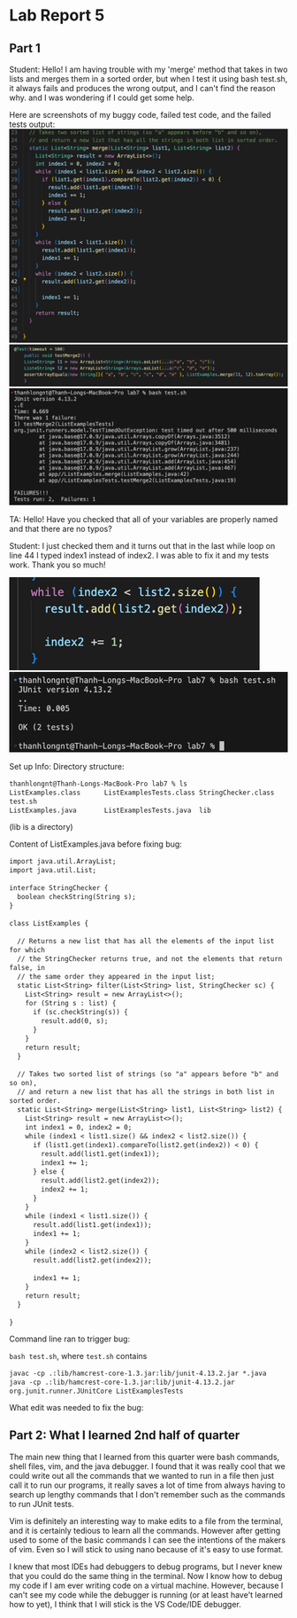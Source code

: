 # Lab Report 5

## Part 1
Student: Hello! I am having trouble with my 'merge' method that takes in two lists and merges them in a sorted order, but when I test it using bash test.sh, it always fails and produces the wrong output, and I can't find the reason why. and I was wondering if I could get some help.

Here are screenshots of my buggy code, failed test code, and the failed tests output:
![Image](Code-bug2.png)
![Image](Test-file.png)
![Image](Terminal-output-bug.png)

TA: Hello! Have you checked that all of your variables are properly named and that there are no typos? 

Student: I just checked them and it turns out that in the last while loop on line 44 I typed index1 instead of index2. I was able to fix it and my tests work. Thank you so much!

![Image](Code-success.png)
![Image](Terminal-output-success1.png)

Set up Info:
Directory structure:
```
thanhlongnt@Thanh-Longs-MacBook-Pro lab7 % ls
ListExamples.class      ListExamplesTests.class StringChecker.class     test.sh
ListExamples.java       ListExamplesTests.java  lib
```
(lib is a directory)

Content of ListExamples.java before fixing bug:
```
import java.util.ArrayList;
import java.util.List;

interface StringChecker {
  boolean checkString(String s);
}

class ListExamples {

  // Returns a new list that has all the elements of the input list for which
  // the StringChecker returns true, and not the elements that return false, in
  // the same order they appeared in the input list;
  static List<String> filter(List<String> list, StringChecker sc) {
    List<String> result = new ArrayList<>();
    for (String s : list) {
      if (sc.checkString(s)) {
        result.add(0, s);
      }
    }
    return result;
  }

  // Takes two sorted list of strings (so "a" appears before "b" and so on),
  // and return a new list that has all the strings in both list in sorted order.
  static List<String> merge(List<String> list1, List<String> list2) {
    List<String> result = new ArrayList<>();
    int index1 = 0, index2 = 0;
    while (index1 < list1.size() && index2 < list2.size()) {
      if (list1.get(index1).compareTo(list2.get(index2)) < 0) {
        result.add(list1.get(index1));
        index1 += 1;
      } else {
        result.add(list2.get(index2));
        index2 += 1;
      }
    }
    while (index1 < list1.size()) {
      result.add(list1.get(index1));
      index1 += 1;
    }
    while (index2 < list2.size()) {
      result.add(list2.get(index2));
      
      index1 += 1;
    }
    return result;
  }

}
```

Command line ran to trigger bug:

`bash test.sh`, where `test.sh` contains
```
javac -cp .:lib/hamcrest-core-1.3.jar:lib/junit-4.13.2.jar *.java
java -cp .:lib/hamcrest-core-1.3.jar:lib/junit-4.13.2.jar org.junit.runner.JUnitCore ListExamplesTests
```

What edit was needed to fix the bug:



## Part 2: What I learned 2nd half of quarter
  The main new thing that I learned from this quarter were bash commands, shell files, vim, and the java debugger. I found that it was really cool that we could write out all the commands that we wanted to run in a file then just call it to run our programs, it really saves a lot of time from always having to search up lengthy commands that I don't remember such as the commands to run JUnit tests. 
  
  Vim is definitely an interesting way to make edits to a file from the terminal, and it is certainly tedious to learn all the commands. However after getting used to some of the basic commands I can see the intentions of the makers of vim. Even so I will stick to using nano because of it's easy to use format.
  
  I knew that most IDEs had debuggers to debug programs, but I never knew that you could do the same thing in the terminal. Now I know how to debug my code if I am ever writing code on a virtual machine. However, because I can't see my code while the debugger is running (or at least have't learned how to yet), I think that I will stick is the VS Code/IDE debugger.
